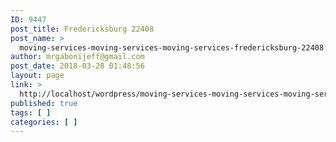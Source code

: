 ```yaml
---
ID: 9447
post_title: Fredericksburg 22408
post_name: >
  moving-services-moving-services-moving-services-fredericksburg-22408
author: mrgabonijeff@gmail.com
post_date: 2018-03-28 01:48:56
layout: page
link: >
  http://localhost/wordpress/moving-services-moving-services-moving-services-fredericksburg-22408/
published: true
tags: [ ]
categories: [ ]
---
```

